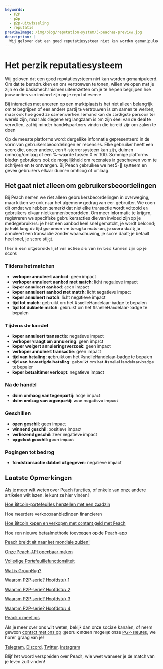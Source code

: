 ```yaml
---
keywords:
  - P2P
  - p2p
  - p2p-uitwisseling
  - reputatie
previewImage: /img/blog/reputation-system/5-peaches-preview.jpg
description: |
  Wij geloven dat een goed reputatiesysteem niet kan worden gemanipuleerd. Om dat te benadrukken en ons vertrouwen te tonen, willen we open met je zijn en de basismechanismen uiteenzetten om je te helpen begrijpen hoe jouw acties van invloed zijn op je reputatiescore.
---
```


# Het perzik reputatiesysteem

Wij geloven dat een goed reputatiesysteem niet kan worden gemanipuleerd. Om dat te benadrukken en ons vertrouwen te tonen, willen we open met je zijn en de basismechanismen uiteenzetten om je te helpen begrijpen hoe jouw acties van invloed zijn op je reputatiescore.

Bij interacties met anderen op een marktplaats is het niet alleen belangrijk om te begrijpen of een andere partij te vertrouwen is om samen te werken, maar ook hoe goed ze samenwerken. Iemand kan de aardigste persoon ter wereld zijn, maar als diegene erg langzaam is om zijn deel van de deal te vervullen, zal hij minder handelspartners vinden die bereid zijn om zaken te doen.

Op de meeste platforms wordt dergelijke informatie gepresenteerd in de vorm van gebruikersbeoordelingen en recensies. Elke gebruiker heeft een score die, onder andere, een 5-sterrensysteem kan zijn, duimen omhoog/omlaag of een %-waarde tussen 0 en 100. Sommige platforms bieden gebruikers ook de mogelijkheid om recensies in geschreven vorm te schrijven en te ontvangen. Bij Peach gebruiken we het 5-🍑 systeem en geven gebruikers elkaar duimen omhoog of omlaag.

## Het gaat niet alleen om gebruikersbeoordelingen

Bij Peach nemen we niet alleen gebruikersbeoordelingen in overweging, maar kijken we ook naar het algemene gedrag van een gebruiker. We doen dit omdat we hebben gemerkt dat niet elke transactie wordt voltooid en gebruikers elkaar niet kunnen beoordelen. Om meer informatie te krijgen, registreren we specifieke gebruikersacties die van invloed zijn op je medegebruikers: je hebt een aanbod heel snel gematcht, je wordt beloond; je hebt lang de tijd genomen om terug te matchen, je score daalt; je annuleert een transactie zonder waarschuwing, je score daalt; je betaalt heel snel, je score stijgt.

Hier is een uitgebreide lijst van acties die van invloed kunnen zijn op je score:

### Tijdens het matchen

- **verkoper annuleert aanbod**: geen impact
- **verkoper annuleert aanbod met match**: licht negatieve impact
- **koper annuleert aanbod**: geen impact
- **koper annuleert aanbod met match**: licht negatieve impact
- **koper annuleert match**: licht negatieve impact
- **tijd tot match**: gebruikt om het #snelleHandelaar-badge te bepalen
- **tijd tot dubbele match**: gebruikt om het #snelleHandelaar-badge te bepalen

### Tijdens de handel

- **koper annuleert transactie**: negatieve impact
- **verkoper vraagt om annulering**: geen impact
- **koper weigert annuleringsverzoek**: geen impact
- **verkoper annuleert transactie**: geen impact
- **tijd van betaling**: gebruikt om het #snelleHandelaar-badge te bepalen
- **tijd van bevestigde betaling**: gebruikt om het #snelleHandelaar-badge te bepalen
- **koper betaaltimer verloopt**: negatieve impact

### Na de handel

- **duim omhoog van tegenpartij**: hoge impact
- **duim omlaag van tegenpartij**: zeer negatieve impact

### Geschillen

- **open geschil**: geen impact
- **winnend geschil**: positieve impact
- **verliezend geschil**: zeer negatieve impact
- **opgelost geschil**: geen impact

### Pogingen tot bedrog

- **fondstransactie dubbel uitgegeven**: negatieve impact

## Laatste Opmerkingen

Als je meer wilt weten over Peach functies, of enkele van onze andere artikelen wilt lezen, je kunt ze hier vinden!

[Hoe Bitcoin-portefeuilles herstellen met een zaadzin](https://peachbitcoin.com/nl/blog/how-to-restore-peach-wallet/)

[Hoe meerdere verkoopaanbiedingen financieren](https://peachbitcoin.com/nl/blog/funding-multiple-sell-offers/)

[Hoe Bitcoin kopen en verkopen met contant geld met Peach](https://peachbitcoin.com/nl/blog/how-to-buy-and-sell-bitcoin-with-cash-using-peach/)

[Hoe een nieuwe betaalmethode toevoegen op de Peach-app](https://peachbitcoin.com/nl/blog/how-to-add-a-payment-method/)

[Peach breidt uit naar het mondiale zuiden!](https://peachbitcoin.com/nl/blog/peach-expands-to-the-global-south/)

[Onze Peach-API openbaar maken](https://peachbitcoin.com/nl/blog/making-our-peach-api-public/)

[Volledige Portefeuillefunctionaliteit](https://peachbitcoin.com/nl/blog/full-wallet-functionality/)

[Wat is GroupHug?](https://peachbitcoin.com/nl/blog/group-hug/)

[Waarom P2P-serie? Hoofdstuk 1](https://peachbitcoin.com/nl/blog/why-p2p-chapter-1/)

[Waarom P2P-serie? Hoofdstuk 2](https://peachbitcoin.com/nl/blog/why-p2p-chapter-2/)

[Waarom P2P-serie? Hoofdstuk 3](https://peachbitcoin.com/nl/blog/why-p2p-chapter-3-circular-economies/)

[Waarom P2P-serie? Hoofdstuk 4](https://peachbitcoin.com/nl/blog/why-p2p-chapter-4-chains-of-trust/)

[Peach x meetups](https://peachbitcoin.com/nl/blog/peach-for-meetups/)

Als je meer over ons wilt weten, bekijk dan onze sociale kanalen, of neem gewoon [contact met ons op](mailto:hello@peachbitcoin.com) (gebruik indien mogelijk onze [PGP-sleutel](https://keys.openpgp.org/vks/v1/by-fingerprint/48339A19645E2E53488E0E5479E1B270FACD1BD2)), we horen graag van je!

[Telegram](https://t.me/peachtopeach), [Discord](https://discord.gg/ypeHz3SW54), [Twitter](https://twitter.com/peachbitcoin), [Instagram](https://instagram.com/peachbitcoin)

Blijf het woord verspreiden over Peach, wie weet wanneer je de match van je leven zult vinden!
